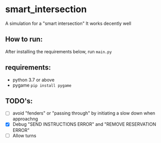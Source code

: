 # smart_intersection
A simulation for a "smart intersection"
It works decently well

## How to run:
After installing the requirements below, run `main.py`

## requirements:
- python 3.7 or above
- pygame `pip install pygame`



## TODO's:

- [ ] avoid "fenders" or "passing through" by initiating a slow down when approachng
- [x] Debug "SEND INSTRUCTIONS ERROR" and "REMOVE RESERVATION ERROR"
- [ ] Allow turns
